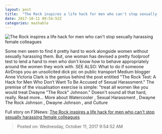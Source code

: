 ```yaml
---
layout: post
title:  "The Rock inspires a life hack for men who can't stop sexually harassing female colleagues"
date: 2017-10-11 09:54:52Z
categories: mashable
---
```


![The Rock inspires a life hack for men who can't stop sexually harassing female colleagues](https://i.amz.mshcdn.com/0iKfu1FoY0qzUIdTshWKXjWulJs=/1200x630/2017%2F10%2F11%2F06%2Ff746d5f935d94ad6b83ee9ceba78132a.db63c.jpg)

Some men seem to find it pretty hard to work alongside women without sexually harassing them. But, one woman has devised a pretty foolproof test to lend a hand to men who don't know how to behave appropriately around the women they work with. SEE ALSO: What to do if someone AirDrops you an unsolicited dick pic on public transport Medium blogger Anne Victoria Clark is the genius behind the post entitled "The Rock Test: A Hack for Men Who Don’t Want To Be Accused of Sexual Harassment." The premise of the visualisation exercise is simple: "treat all women like you would treat Dwayne "The Rock" Johnson." Doesn't sound all that hard, really. Read more... More about Watercooler , Sexual Harassment , Dwayne The Rock Johnson , Dwayne Johnson , and Culture


Full story on F3News: [The Rock inspires a life hack for men who can't stop sexually harassing female colleagues](http://www.f3nws.com/n/DpvQUH)

> Posted on: Wednesday, October 11, 2017 9:54:52 AM
